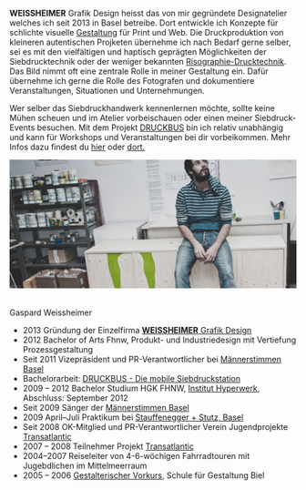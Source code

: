 **WEISSHEIMER** Grafik Design heisst das von mir gegründete Designatelier welches ich seit 2013 in Basel betreibe. Dort entwickle ich Konzepte für schlichte visuelle [Gestaltung](www.weissheimer.ch/angebot.html) für Print und Web. Die Druckproduktion von kleineren autentischen Projketen übernehme ich nach Bedarf gerne selber, sei es mit den vielfältigen und haptisch geprägten Möglichkeiten der Siebdrucktechnik oder der weniger bekannten [Risographie-Drucktechnik](weissheimer.ch/angebot.html). Das Bild nimmt oft eine zentrale Rolle in meiner Gestaltung ein. Dafür übernehme ich gerne die Rolle des Fotografen und dokumentiere Veranstaltungen, Situationen und Unternehmungen.

Wer selber das Siebdruckhandwerk kennenlernen möchte, sollte keine Mühen scheuen und im Atelier vorbeischauen oder einen meiner Siebdruck-Events besuchen. Mit dem Projekt [DRUCKBUS](http://www.druckbus.ch) bin ich relativ unabhängig und kann für Workshops und Veranstaltungen bei dir vorbeikommen. Mehr Infos dazu findest du [hier](www.weissheimer.ch/angebot.html) oder [dort.](http://www.druckbus.ch)


![WEISSHEIMER Grafik Design](weissheimer_ueber.jpg)

<br>
Gaspard Weissheimer

* 2013 Gründung der Einzelfirma [**WEISSHEIMER** Grafik Design](http://www.weissheimer.ch/)
* 2012 Bachelor of Arts Fhnw, Produkt- und Industriedesign mit Vertiefung Prozessgestaltung
* Seit 2011 Vizepräsident und PR-Verantwortlicher bei [Männerstimmen Basel](http://maennerstimmen.ch/de/)
* Bachelorarbeit: [DRUCKBUS - Die mobile Siebdruckstation](http://www.druckbus.ch/)
* 2009 – 2012 Bachelor Studium HGK FHNW, [Institut Hyperwerk](http://www.hyperwerk.ch/), Abschluss: September 2012 
* Seit 2009 Sänger der [Männerstimmen Basel](http://maennerstimmen.ch/de/)
* 2009 April–Juli Praktikum bei [Stauffenegger + Stutz, Basel](http://www.st-st.ch/index.php?id=aktuell-dorfzentrum-riehen-1)
* Seit 2008 OK-Mitglied und PR-Verantwortlicher Verein Jugendprojekte [Transatlantic](http://www.vereinjugendprojekte.ch/index.php?id=322)
* 2007 – 2008 Teilnehmer Projekt [Transatlantic](http://www.fossailing.org/index.php?id=46)
* 2004–2007 Reiseleiter von 4-6-wöchigen Fahrradtouren mit Jugebdlichen im Mittelmeerraum
* 2005 – 2006 [Gestalterischer Vorkurs](http://www.sfgb-b.ch/web/sfgb/de/bildungsangebote/vkpp/vkpp_bern_biel.html), Schule für Gestaltung Biel



